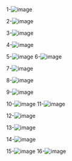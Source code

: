 1-![image](https://github.com/user-attachments/assets/baba64a0-ed63-4e85-b211-685ddb416adf)

2-![image](https://github.com/user-attachments/assets/2bef91ee-ac15-4e4b-a310-e1f5e26bd00f)

3-![image](https://github.com/user-attachments/assets/2c3cff11-b39f-4e99-873d-8e2ecf735d15)

4-![image](https://github.com/user-attachments/assets/eb1ed11e-ef92-4d42-a119-442dd749f9b1)

5-![image](https://github.com/user-attachments/assets/9d2f8210-8a77-4767-9cc5-6e4a637ee73d)
6-![image](https://github.com/user-attachments/assets/8184fffe-f6f2-4c68-8fe8-a377f19bd874)

7-![image](https://github.com/user-attachments/assets/d3fc0591-817e-4ed6-89be-7fc3f193cfcd)

8-![image](https://github.com/user-attachments/assets/2c5879a6-4891-4a9b-8b3d-06b5a5006ba7)

9-![image](https://github.com/user-attachments/assets/651ce190-94ca-4486-8663-ac1786dc49d3)

10-![image](https://github.com/user-attachments/assets/ad45c3de-89c6-4587-9bfc-d7296cc00f5e)
11-![image](https://github.com/user-attachments/assets/d325edc3-b085-4b78-b70f-a1ebb8f20485)


12-![image](https://github.com/user-attachments/assets/3960665a-d9b1-49b5-bf1e-a35297169377)


13-![image](https://github.com/user-attachments/assets/adfcac33-2ddb-4639-bdb2-4687105bf838)

14-![image](https://github.com/user-attachments/assets/8ecd5e89-75d4-49ec-929a-d7b0767a32d2)

15-![image](https://github.com/user-attachments/assets/00a3b869-ff75-45b3-bade-3c26cf7da7e7)
16-![image](https://github.com/user-attachments/assets/7166f6ef-d768-4c92-b3f8-0b68bce25594)


